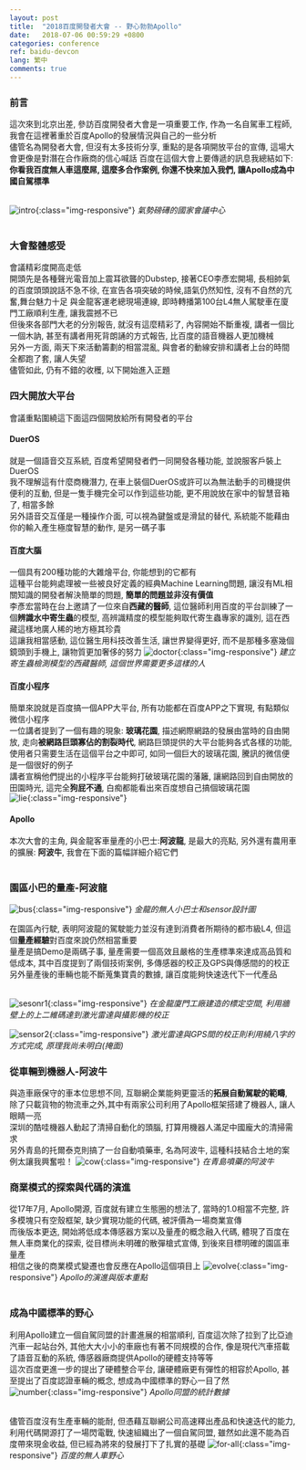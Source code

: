 ```yaml
---
layout: post
title:  "2018百度開發者大會 -- 野心勃勃Apollo"
date:   2018-07-06 00:59:29 +0800
categories: conference
ref: baidu-devcon
lang: 繁中
comments: true
---
```

### **前言**
這次來到北京出差, 參訪百度開發者大會是一項重要工作, 作為一名自駕車工程師, 我會在這裡著重於百度Apollo的發展情況與自己的一些分析  
儘管名為開發者大會, 但沒有太多技術分享, 重點的是各項開放平台的宣傳, 這場大會更像是對潛在合作廠商的信心喊話
百度在這個大會上要傳遞的訊息我總結如下: **你看我百度無人車這麼屌, 這麼多合作案例, 你還不快來加入我們, 讓Apollo成為中國自駕標準**  
<br />

![intro](/assets/img/bc-con.jpg){:class="img-responsive"}
*氣勢磅礡的國家會議中心*  
<br />

### **大會整體感受**
會議精彩度開高走低  
開頭先是各種聲光電音加上震耳欲聾的Dubstep, 接著CEO李彥宏開場, 長相帥氣的百度頭頭說話不急不徐, 在宣告各項突破的時候,語氣仍然知性, 沒有不自然的亢奮,舞台魅力十足
與金龍客運老總現場連線, 即時轉播第100台L4無人駕駛車在廈門工廠順利生產, 讓我震撼不已  
但後來各部門大老的分別報告, 就沒有這麼精彩了, 內容開始不斷重複, 講者一個比一個木訥, 甚至有講者用死背朗誦的方式報告, 比百度的語音機器人更加機械  
另外一方面, 兩天下來活動籌劃的相當混亂, 與會者的動線安排和講者上台的時間全都跑了套, 讓人失望  
儘管如此, 仍有不錯的收穫, 以下開始進入正題

### **四大開放大平台**
會議重點圍繞這下面這四個開放給所有開發者的平台

#### **DuerOS**
就是一個語音交互系統, 百度希望開發者們一同開發各種功能, 並說服客戶裝上DuerOS  
我不理解這有什麼商機潛力, 在車上裝個DuerOS或許可以為無法動手的司機提供便利的互動, 但是一隻手機完全可以作到這些功能, 更不用說放在家中的智慧音箱了, 相當多餘    
另外語音交互僅是一種操作介面, 可以視為鍵盤或是滑鼠的替代, 系統能不能藉由你的輸入產生極度智慧的動作, 是另一碼子事  
#### **百度大腦**
一個具有200種功能的大雜燴平台, 你能想到的它都有  
這種平台能夠處理被一些被良好定義的經典Machine Learning問題,  讓沒有ML相關知識的開發者解決簡單的問題, **簡單的問題並非沒有價值**  
李彥宏當時在台上邀請了一位來自**西藏的醫師**, 這位醫師利用百度的平台訓練了一個**辨識水中寄生蟲**的模型, 高辨識精度的模型能夠取代寄生蟲專家的識別, 這在西藏這樣地廣人稀的地方極其珍貴  
這讓我相當感動, 這位醫生用科技改善生活, 讓世界變得更好, 而不是那種多塞幾個鏡頭到手機上, 讓物質更加奢侈的努力
![doctor](/assets/img/bc-doctor.jpg){:class="img-responsive"}
*建立寄生蟲檢測模型的西藏醫師, 這個世界需要更多這樣的人*
<br />

#### **百度小程序**
簡單來說就是百度搞一個APP大平台, 所有功能都在百度APP之下實現, 有點類似微信小程序  
一位講者提到了一個有趣的現象: **玻璃花園**, 描述網際網路的發展由當時的自由開放, 走向**被網路巨頭寡佔的割裂時代**, 網路巨頭提供的大平台能夠各式各樣的功能, 使用者只需要生活在這個平台之中即可, 如同一個巨大的玻璃花園, 騰訊的微信便是一個很好的例子  
講者宣稱他們提出的小程序平台能夠打破玻璃花園的藩籬, 讓網路回到自由開放的田園時光,  這完全**狗屁不通**, 白痴都能看出來百度想自己搞個玻璃花園  
![lie](/assets/img/bc-lie.jpeg){:class="img-responsive"}
<br />

#### **Apollo**
本次大會的主角, 與金龍客車量產的小巴士:**阿波龍**, 是最大的亮點, 另外還有農用車的擴展: **阿波牛**,  我會在下面的篇幅詳細介紹它們
<br />
<br />

### **園區小巴的量產-阿波龍**
![bus](/assets/img/bc-bus.jpg){:class="img-responsive"}
*金龍的無人小巴士和sensor設計圖*
<br />

在園區內行駛, 表明阿波龍的駕駛能力並沒有達到消費者所期待的都市級L4, 但這個**量產經驗**對百度來說仍然相當重要  
量產是搞Demo是兩碼子事, 量產需要一個高效且嚴格的生產標準來達成高品質和低成本, 其中百度提到了兩個技術案例, 多傳感器的校正及GPS與傳感間的的校正  
另外量產後的車輛也能不斷蒐集寶貴的數據, 讓百度能夠快速迭代下一代產品  
<br />

![sesonr1](/assets/img/bc-sensor-cali1.jpg){:class="img-responsive"}
*在金龍廈門工廠建造的標定空間, 利用牆壁上的上二維碼達到激光雷達與攝影機的校正*
<br />

![sensor2](/assets/img/bc-sensor-cali.jpg){:class="img-responsive"}
*激光雷達與GPS間的校正則利用繞八字的方式完成, 原理我尚未明白(掩面)*
<br />



### **從車輛到機器人-阿波牛**
與造車廠保守的車本位思想不同, 互聯網企業能夠更靈活的**拓展自動駕駛的範疇**, 除了只載貨物的物流車之外,其中有兩家公司利用了Apollo框架搭建了機器人, 讓人眼睛一亮  
深圳的酷哇機器人動起了清掃自動化的頭腦, 打算用機器人滿足中國龐大的清掃需求  
另外青島的托爾泰克則搞了一台自動噴藥車, 名為阿波牛, 這種科技結合土地的案例太讓我興奮啦！
![cow](/assets/img/bc-cow.jpg){:class="img-responsive"}
*在青島噴藥的阿波牛*
<br />

### **商業模式的探索與代碼的演進**
從17年7月, Apollo開源, 百度就有建立生態圈的想法了, 當時的1.0相當不完整, 許多模塊只有空殼框架, 缺少實現功能的代碼, 被評價為一場商業宣傳  
而後版本更迭, 開始將低成本傳感器方案以及量產的概念融入代碼, 體現了百度在無人車商業化的探索, 從目標尚未明確的散彈槍式宣傳, 到後來目標明確的園區車量產    
相信之後的商業模式變遷也會反應在Apollo這個項目上
![evolve](/assets/img/bc-evolve.png){:class="img-responsive"}
*Apollo的演進與版本重點*
<br />
<br />
### **成為中國標準的野心**
利用Apollo建立一個自駕同盟的計畫進展的相當順利, 百度這次除了拉到了比亞迪汽車一起站台外, 其他大大小小的車廠也有著不同規模的合作, 像是現代汽車搭載了語音互動的系統, 傳感器廠商提供Apollo的硬體支持等等    
這次百度更進一步的提出了硬體整合平台, 讓硬體廠更有彈性的相容於Apollo, 甚至提出了百度認證車輛的概念, 想成為中國標準的野心一目了然  
![number](/assets/img/bc-number.jpeg){:class="img-responsive"}
*Apollo同盟的統計數據*
<br />
<br />

儘管百度沒有生產車輛的能耐, 但憑藉互聯網公司高速釋出產品和快速迭代的能力, 利用代碼開源打了一場閃電戰, 快速組織出了一個自駕同盟, 雖然如此還不能為百度帶來現金收益, 但已經為將來的發展打下了扎實的基礎
![for-all](/assets/img/bc-for-all.jpg){:class="img-responsive"}
*百度的無人車野心*
